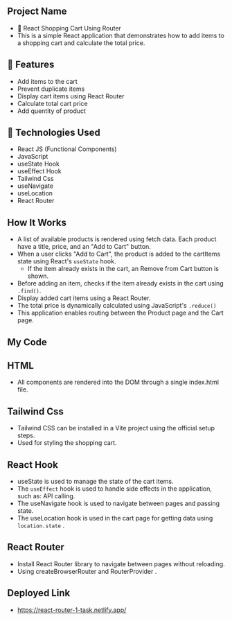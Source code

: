 ## Project Name
- 🛒 React Shopping Cart Using Router
- This is a simple React application that demonstrates how to add items to a shopping cart and calculate the total price.

## 🚀 Features
- Add items to the cart
- Prevent duplicate items
- Display cart items using React Router
- Calculate total cart price
- Add quentity of product

## 🧱 Technologies Used
- React JS (Functional Components)
- JavaScript
- useState Hook
- useEffect Hook
- Tailwind Css
- useNavigate
- useLocation
- React Router

## How It Works
- A list of available products is rendered using fetch data. Each product have a title, price, and an "Add to Cart" button.
-  When a user clicks "Add to Cart", the product is added to the cartItems state using React's `useState` hook.  
   - If the item already exists in the cart, an Remove from Cart button is shown.
- Before adding an item, checks if the item already exists in the cart using `.find()`.
-  Display added cart items using a React Router. 
- The total price is dynamically calculated using JavaScript's `.reduce()` 
- This application enables routing between the Product page and the Cart page.

## My Code 
## HTML
- All components are rendered into the DOM through a single index.html file.

## Tailwind Css
- Tailwind CSS can be installed in a Vite project using the official setup steps.
- Used for styling the shopping cart.

## React Hook 
- useState is used to manage the state of the cart items.
- The `useEffect` hook is used to handle side effects in the application, such as: API calling.
- The useNavigate hook is used to navigate between pages and passing state.
- The useLocation hook is used in the cart page for getting data using `location.state` .


## React Router
- Install React Router library to navigate between pages without reloading.
- Using createBrowserRouter and RouterProvider . 

## Deployed Link
- https://react-router-1-task.netlify.app/
